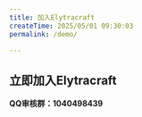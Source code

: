```yaml
---
title: 加入Elytracraft
createTime: 2025/05/01 09:30:03
permalink: /demo/

---
```


## 立即加入Elytracraft

**QQ审核群：1040498439**